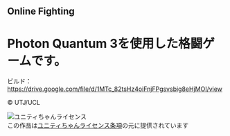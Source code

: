 ## Online Fighting

# Photon Quantum 3を使用した格闘ゲームです。
ビルド：https://drive.google.com/file/d/1MTc_82tsHz4oiFnjFPgsvsbig8eHjMOI/view

© UTJ/UCL  

![ユニティちゃんライセンス](http://unity-chan.com/images/imageLicenseLogo.png)  
この作品は[ユニティちゃんライセンス条項][1]の元に提供されています

[1]: http://unity-chan.com/contents/license_jp/ 
